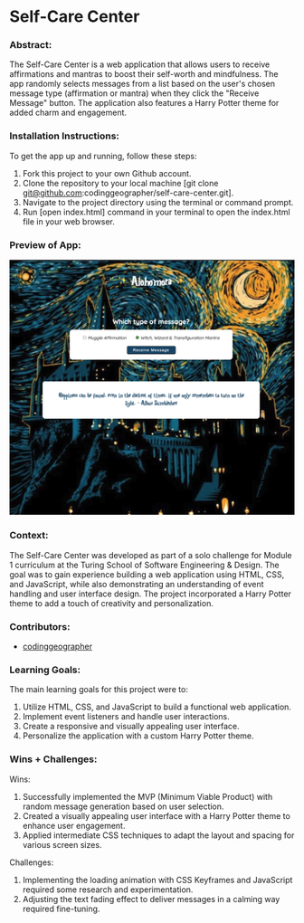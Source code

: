 # Self-Care Center

### Abstract:
[//]: <> (Briefly describe what you built and its features. What problem is the app solving? How does this application solve that problem?)
The Self-Care Center is a web application that allows users to receive affirmations and mantras to boost their self-worth and mindfulness. The app randomly selects messages from a list based on the user's chosen message type (affirmation or mantra) when they click the "Receive Message" button. The application also features a Harry Potter theme for added charm and engagement.

### Installation Instructions:
[//]: <> (What steps does a person have to take to get your app cloned down and running?)
To get the app up and running, follow these steps:

1. Fork this project to your own Github account.
2. Clone the repository to your local machine [git clone git@github.com:codinggeographer/self-care-center.git].
3. Navigate to the project directory using the terminal or command prompt.
4. Run [open index.html] command in your terminal to open the index.html file in your web browser.

### Preview of App:
[//]: <> (Provide ONE gif or screenshot of your application - choose the "coolest" piece of functionality to show off.)
![Alt text](<Screenshot 2023-07-21 at 3.16.46 PM.png>)

### Context:
[//]: <> (Give some context for the project here. How long did you have to work on it? How far into the Turing program are you?)
The Self-Care Center was developed as part of a solo challenge for Module 1 curriculum at the Turing School of Software Engineering & Design. The goal was to gain experience building a web application using HTML, CSS, and JavaScript, while also demonstrating an understanding of event handling and user interface design. The project incorporated a Harry Potter theme to add a touch of creativity and personalization.

### Contributors:
[//]: <> (Who worked on this application? Link to their GitHubs.)
- [codinggeographer](https://github.com/codinggeographer)

### Learning Goals:
[//]: <> (What were the learning goals of this project? What tech did you work with?)
The main learning goals for this project were to:

1. Utilize HTML, CSS, and JavaScript to build a functional web application.
2. Implement event listeners and handle user interactions.
3. Create a responsive and visually appealing user interface.
4. Personalize the application with a custom Harry Potter theme.

### Wins + Challenges:
[//]: <>
Wins:
1. Successfully implemented the MVP (Minimum Viable Product) with random message generation based on user selection.
2. Created a visually appealing user interface with a Harry Potter theme to enhance user engagement.
3. Applied intermediate CSS techniques to adapt the layout and spacing for various screen sizes.

Challenges:

1. Implementing the loading animation with CSS Keyframes and JavaScript required some research and experimentation.
2. Adjusting the text fading effect to deliver messages in a calming way required fine-tuning.
